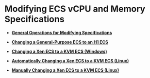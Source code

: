 # Modifying ECS vCPU and Memory Specifications<a name="EN-US_TOPIC_0030828258"></a>

-   **[General Operations for Modifying Specifications](general-operations-for-modifying-specifications.md)**  

-   **[Changing a General-Purpose ECS to an H1 ECS](changing-a-general-purpose-ecs-to-an-h1-ecs.md)**  

-   **[Changing a Xen ECS to a KVM ECS \(Windows\)](changing-a-xen-ecs-to-a-kvm-ecs-(windows).md)**  

-   **[Automatically Changing a Xen ECS to a KVM ECS \(Linux\)](automatically-changing-a-xen-ecs-to-a-kvm-ecs-(linux).md)**  

-   **[Manually Changing a Xen ECS to a KVM ECS \(Linux\)](manually-changing-a-xen-ecs-to-a-kvm-ecs-(linux).md)**  


